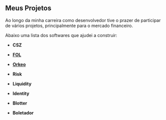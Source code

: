 ## Meus Projetos

Ao longo da minha carreira como desenvolvedor tive o prazer de participar de vários projetos, principalmente para o mercado financeiro.


Abaixo uma lista dos softwares que ajudei a construir:

* **CSZ**


* **[FOL](http://financialonline.com.br)**

* **[Orkeo](http://www.orkeo.com/)** 


* **Risk**

* **Liquidity**

* **Identity**

* **Blotter** 

* **Boletador**

